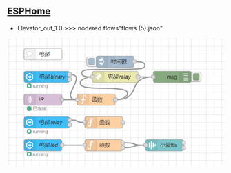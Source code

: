 ## [ESPHome](https://esphome.io/)

* Elevator_out_1.0 >>> nodered flows"flows (5).json"

![image](Snipaste_2021-08-21_21-48-54.png)
